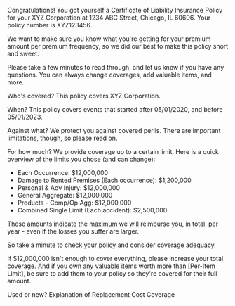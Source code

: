 Congratulations! You got yourself a Certificate of Liability Insurance Policy for your XYZ Corporation at 1234 ABC Street, Chicago, IL 60606. Your policy number is XYZ123456.

We want to make sure you know what you're getting for your premium amount per premium frequency, so we did our best to make this policy short and sweet.

Please take a few minutes to read through, and let us know if you have any questions. You can always change coverages, add valuable items, and more.

Who's covered?
This policy covers XYZ Corporation.

When?
This policy covers events that started after 05/01/2020, and before 05/01/2023.

Against what?
We protect you against covered perils. There are important limitations, though, so please read on.

For how much?
We provide coverage up to a certain limit. Here is a quick overview of the limits you chose (and can change):

- Each Occurrence: $12,000,000
- Damage to Rented Premises (Each occurrence): $1,200,000
- Personal & Adv Injury: $12,000,000
- General Aggregate: $12,000,000
- Products - Comp/Op Agg: $12,000,000
- Combined Single Limit (Each accident): $2,500,000

These amounts indicate the maximum we will reimburse you, in total, per year - even if the losses you suffer are larger.

So take a minute to check your policy and consider coverage adequacy.

If $12,000,000 isn't enough to cover everything, please increase your total coverage. And if you own any valuable items worth more than [Per-Item Limit], be sure to add them to your policy so they're covered for their full amount.

Used or new?
Explanation of Replacement Cost Coverage